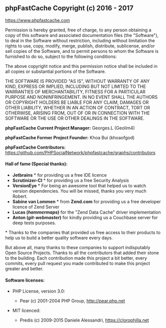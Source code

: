 ## phpFastCache Copyright (c) 2016 - 2017
https://www.phpfastcache.com

Permission is hereby granted, free of charge, to any person obtaining a copy
of this software and associated documentation files (the "Software"), to deal
in the Software without restriction, including without limitation the rights
to use, copy, modify, merge, publish, distribute, sublicense, and/or sell
copies of the Software, and to permit persons to whom the Software is
furnished to do so, subject to the following conditions:

The above copyright notice and this permission notice shall be included in all
copies or substantial portions of the Software.

THE SOFTWARE IS PROVIDED "AS IS", WITHOUT WARRANTY OF ANY KIND, EXPRESS OR
IMPLIED, INCLUDING BUT NOT LIMITED TO THE WARRANTIES OF MERCHANTABILITY,
FITNESS FOR A PARTICULAR PURPOSE AND NONINFRINGEMENT. IN NO EVENT SHALL THE
AUTHORS OR COPYRIGHT HOLDERS BE LIABLE FOR ANY CLAIM, DAMAGES OR OTHER
LIABILITY, WHETHER IN AN ACTION OF CONTRACT, TORT OR OTHERWISE, ARISING FROM,
OUT OF OR IN CONNECTION WITH THE SOFTWARE OR THE USE OR OTHER DEALINGS IN THE
SOFTWARE.

__phpFastCache Current Project Manager:__ Georges.L (Geolim4)

__phpFastCache Former Project Founder:__ Khoa Bui (khoaofgod)

__phpFastCache Contributors:__    https://github.com/PHPSocialNetwork/phpfastcache/graphs/contributors

#### Hall of fame (Special thanks):

- __Jetbrains__ * for providing us a free IDE licence
- __Scrutinizer-CI__ * for providing us a free Security Analysis
- __VersionEye__ * For being an awesome tool that helped us to watch version dependencies. You will be missed, thanks you very much Robert.
- __Sabine van Lommen__ * from __Zend.com__ for providing us a free developer licence of Zend Server
- __Lucas (_hammermaps_)__ for the "Zend Data Cache" driver implementation
- __Anton (_git-webmaster_)__ for kindly providing us a Couchbase server for deep tests purposes.

\* Thanks to the companies that provided us free access to their products to help us to build a better quality software every days.

But above all, many thanks to these companies to support indisputably Open Source Projects.
Thanks to all the contributors that added their stone to the building. Each contribution made this project a bit better, every commits, every pull request you made contributed to make this project greater and better.

#### Software licenses:

- PHP License, version 3.0:
  - Pear (c) 2001-2004 PHP Group, http://pear.php.net

- MIT licenced:
  - Predis (c) 2009-2015 Daniele Alessandri, https://clorophilla.net